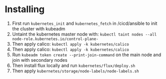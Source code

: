 # Installing
1. First run `kubernetes_init` and `kubernetes_fetch` in /cicd/ansible to init the cluster with kubeadm
2. Untaint the kubernetes master node with: `kubectl taint nodes --all node-role.kubernetes.io/control-plane-`
3. Then apply calico: `kubectl apply -k kubernetes/calico`
3. Then apply calico: `kubectl apply -k kubernetes/calico`
4. Run `kubeadm token create --print-join-command` on the main node and join with secondary nodes
5. Then install flux locally and run `kubernetes/flux/deploy.sh`
6. Then apply `kubernetes/storage/node-labels/node-labels.sh`